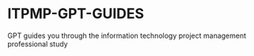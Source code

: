 # ITPMP-GPT-GUIDES
GPT guides you through the information technology project management professional study

